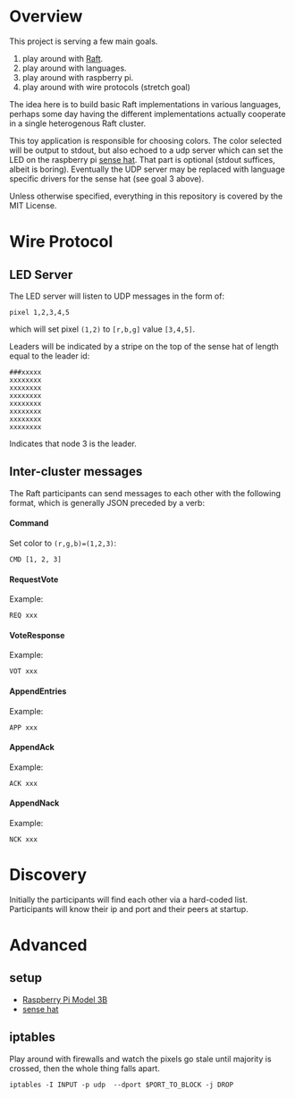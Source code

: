 # Overview
This project is serving a few main goals.  
1. play around with [Raft](https://raft.github.io/).
2. play around with languages.  
3. play around with raspberry pi.
4. play around with wire protocols (stretch goal)

The idea here is to build basic Raft implementations in various languages, perhaps some day having the different implementations actually cooperate in a single heterogenous Raft cluster.

This toy application is responsible for choosing colors.  The color selected will be output to stdout, but also echoed to a udp server which can set the LED on the raspberry pi [sense hat](https://www.raspberrypi.org/products/sense-hat/).  That part is optional (stdout suffices, albeit is boring).  Eventually the UDP server may be replaced with language specific drivers for the sense hat (see goal 3 above).

Unless otherwise specified, everything in this repository is covered by the MIT License.

# Wire Protocol
## LED Server
The LED server will listen to UDP messages in the form of:

```
pixel 1,2,3,4,5
```

which will set pixel `(1,2)` to `[r,b,g]` value `[3,4,5]`.

Leaders will be indicated by a stripe on the top of the sense hat of length equal to the leader id:
```
###xxxxx
xxxxxxxx
xxxxxxxx
xxxxxxxx
xxxxxxxx
xxxxxxxx
xxxxxxxx
xxxxxxxx
```

Indicates that node 3 is the leader.

## Inter-cluster messages
The Raft participants can send messages to each other with the following format, which is generally JSON preceded by a verb:

#### Command
Set color to `(r,g,b)=(1,2,3)`:
```
CMD [1, 2, 3]
```

#### RequestVote
Example:
```
REQ xxx
```

#### VoteResponse
Example:
```
VOT xxx
```

#### AppendEntries
Example:
```
APP xxx
```

#### AppendAck
Example:
```
ACK xxx
```

#### AppendNack
Example:
```
NCK xxx
```

# Discovery
Initially the participants will find each other via a hard-coded list.  Participants will know their ip and port and their peers at startup.

# Advanced

## setup

* [Raspberry Pi Model 3B](https://www.raspberrypi.org/products/raspberry-pi-3-model-b/)
* [sense hat](https://www.raspberrypi.org/products/sense-hat/)

## iptables
Play around with firewalls and watch the pixels go stale until majority is crossed, then the whole thing falls apart.

```
iptables -I INPUT -p udp  --dport $PORT_TO_BLOCK -j DROP
```
